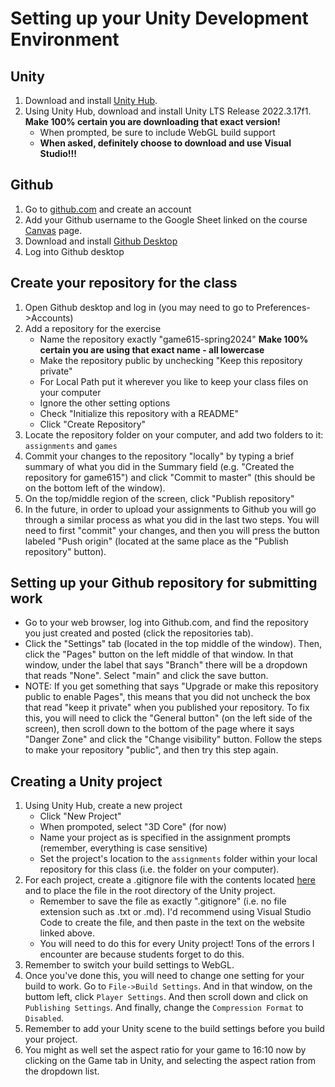 # Setting up your Unity Development Environment

## Unity
1. Download and install [Unity Hub](https://unity.com/download).
1. Using Unity Hub, download and install Unity LTS Release 2022.3.17f1. **Make 100% certain you are downloading that exact version!**
    - When prompted, be sure to include WebGL build support
    - **When asked, definitely choose to download and use Visual Studio!!!**

## Github
1. Go to [github.com](https://github.com/) and create an account
1. Add your Github username to the Google Sheet linked on the course [Canvas](https://canvas.american.edu) page.
1. Download and install [Github Desktop](https://desktop.github.com/)
1. Log into Github desktop

## Create your repository for the class
1. Open Github desktop and log in (you may need to go to Preferences->Accounts)
1. Add a repository for the exercise
    - Name the repository exactly "game615-spring2024" **Make 100% certain you are using that exact name - all lowercase**
    - Make the repository public by unchecking "Keep this repository private"
    - For Local Path put it wherever you like to keep your class files on your computer
    - Ignore the other setting options
    - Check "Initialize this repository with a README"
    - Click "Create Repository"
1. Locate the repository folder on your computer, and add two folders to it: `assignments` and `games`
1. Commit your changes to the repository "locally" by typing a brief summary of what you did in the Summary field (e.g. "Created the repository for game615") and click "Commit to master" (this should be on the bottom left of the window).
1. On the top/middle region of the screen, click "Publish repository"
1. In the future, in order to upload your assignments to Github you will go through a similar process as what you did in the last two steps. You will need to first "commit" your changes, and then you will press the button labeled "Push origin" (located at the same place as the "Publish repository" button).

## Setting up your Github repository for submitting work
- Go to your web browser, log into Github.com, and find the repository you just created and posted (click the repositories tab).
- Click the "Settings" tab (located in the top middle of the window). Then, click the "Pages" button on the left middle of that window. In that window, under the label that says "Branch" there will be a dropdown that reads "None". Select "main" and click the save button.
- NOTE: If you get something that says "Upgrade or make this repository public to enable Pages", this means that you did not uncheck the box that read "keep it private" when you published your repository. To fix this, you will need to click the "General button" (on the left side of the screen), then scroll down to the bottom of the page where it says "Danger Zone" and click the "Change visibility" button. Follow the steps to make your repository "public", and then try this step again.

## Creating a Unity project
1. Using Unity Hub, create a new project
    - Click "New Project"
    - When prompoted, select "3D Core" (for now)
    - Name your project as is specified in the assignment prompts (remember, everything is case sensitive)
    - Set the project's location to the `assignments` folder within your local repository for this class (i.e. the folder on your computer).
1. For each project, create a .gitignore file with the contents located [here](https://raw.githubusercontent.com/github/gitignore/main/Unity.gitignore) and to place the file in the root directory of the Unity project.
    - Remember to save the file as exactly ".gitignore" (i.e. no file extension such as .txt or .md). I'd recommend using Visual Studio Code to create the file, and then paste in the text on the website linked above.
    - You will need to do this for every Unity project! Tons of the errors I encounter are because students forget to do this.
1. Remember to switch your build settings to WebGL.
1. Once you've done this, you will need to change one setting for your build to work. Go to `File->Build Settings`. And in that window, on the buttom left, click `Player Settings`. And then scroll down and click on `Publishing Settings`. And finally, change the `Compression Format` to `Disabled`.
1. Remember to add your Unity scene to the build settings before you build your project.
1. You might as well set the aspect ratio for your game to 16:10 now by clicking on the Game tab in Unity, and selecting the aspect ration from the dropdown list.